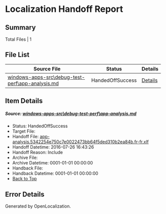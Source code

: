 # <a name='report-top'></a> Localization Handoff Report

## Summary
 Total Files | 1

## File List
 Source File | Status | Details 
 ----------- | ------ | ------- 
 [windows-apps-src\debug-test-perf\app-analysis.md](https://github.com/Microsoft/windows-apps/blob/06aed6e530d7f9dbcfb67d29545c26b63d93a559/windows-apps-src/debug-test-perf/app-analysis.md) | HandedOffSuccess | [Details](#30f8dd0171ed120733cc513bbf6d9ea40849584e1995)

## Item Details
##### <a name='30f8dd0171ed120733cc513bbf6d9ea40849584e1995'></a> Source: [windows-apps-src\debug-test-perf\app-analysis.md](https://github.com/Microsoft/windows-apps/blob/06aed6e530d7f9dbcfb67d29545c26b63d93a559/windows-apps-src/debug-test-perf/app-analysis.md)
* Status: HandedOffSuccess
* Target File: 
* Handoff File: [app-analysis.5342254e750c7e0022473bb64f5ded310b2ea84b.fr-fr.xlf](https://github.com/Microsoft/WDG.handoff/blob/9182fab73029add9851808842f4b4b859fc51eec/ol-handoff/Microsoft/windows-apps.fr-fr/master/app-analysis.5342254e750c7e0022473bb64f5ded310b2ea84b.fr-fr.xlf)
* Handoff Datetime: 2016-07-26 16:43:26
* Handoff Reason: Include
* Archive File: 
* Archive Datetime: 0001-01-01 00:00:00
* Handback File: 
* Handback Datetime: 0001-01-01 00:00:00
* [Back to Top](#report-top)


## Error Details

Generated by OpenLocalization.
